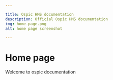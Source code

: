 ```yaml
---

title: Ospic HMS documentation
description: Official Ospic HMS documentation
img: home-page.png
alt: home page screenshot

---
```


# Home page

Welcome to  ospic documentation